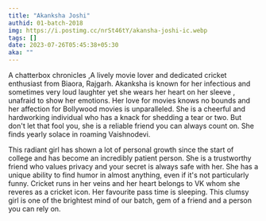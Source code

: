 ```yaml
---
title: "Akanksha Joshi"
authid: 01-batch-2018
img: https://i.postimg.cc/nrSt46tY/akansha-joshi-ic.webp
tags: []
date: 2023-07-26T05:45:38+05:30
aka: ""
---
```


A chatterbox chronicles ,A lively movie lover and dedicated cricket enthusiast from Biaora, Rajgarh.
Akanksha is known for her infectious and sometimes very loud laughter yet she wears her heart on her sleeve , unafraid to show her emotions.
Her love for movies knows no bounds and her affection for Bollywood movies is unparalleled.
She is a cheerful and hardworking individual who has a knack for shedding a tear or two. But don't let that fool you, she is a reliable friend you can always count on. She finds yearly solace in roaming Vaishnodevi.

This radiant girl has shown a lot of personal growth since the start of college and has become an incredibly patient person. She is a trustworthy friend who values privacy and your secret is always safe with her. She has a unique ability to find humor in almost anything, even if it's not particularly funny.
Cricket runs in her veins and her heart belongs to VK whom she reveres as a cricket icon.
Her favourite pass time is sleeping. This clumsy girl is one of the brightest mind of our batch, gem of a friend and a person you can rely on.
